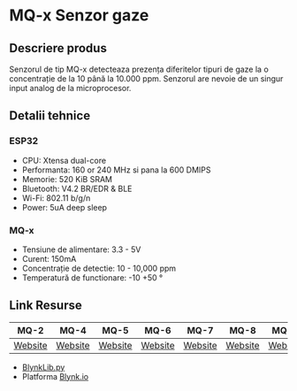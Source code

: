 # MQ-x Senzor gaze

## Descriere produs
Senzorul de tip MQ-x detecteaza prezența diferitelor tipuri de gaze la o concentrație de la 10 până la 10.000 ppm. Senzorul are nevoie de un singur input analog de la microprocesor.

## Detalii tehnice

### ESP32
- CPU: Xtensa dual-core
- Performanta: 160 or 240 MHz si pana la 600 DMIPS
- Memorie: 520 KiB SRAM
- Bluetooth: V4.2 BR/EDR & BLE
- Wi-Fi: 802.11 b/g/n
- Power: 5uA deep sleep

### MQ-x
- Tensiune de alimentare: 3.3 - 5V
- Curent: 150mA
- Concentrație de detectie: 10 - 10,000 ppm
- Temperatură de functionare: -10 +50 °

## Link Resurse


MQ-2 | MQ-4 | MQ-5 | MQ-6 | MQ-7 | MQ-8 | MQ-9
--- | --- | --- | --- | --- | --- | ---
[Website](https://www.xab3.ro/produse/mq-2-senzor-gaz-h2-lpg-ch4-co-alcool-fum-propan) | [Website](https://www.xab3.ro/produse/mq-4-senzor-gaz-metan-cng-ch4) | [Website](https://www.xab3.ro/produse/mq-5-senzor-de-gaz-h2-lpg-ch4-co-alcool) | [Website](https://www.xab3.ro/produse/mq-6-senzor-gpl-gaz-petrolier-lichefiat) | [Website](https://www.xab3.ro/produse/mq-7-senzor-monoxid-de-carbon-co) | [Website](https://www.xab3.ro/produse/mq-8-senzor-hidrogen-h2) | [Website](https://www.xab3.ro/produse/mq-9-senzor-monoxid-de-carbon-si-gaze-inflamabile)

- [BlynkLib.py](https://github.com/vshymanskyy/blynk-library-python/tree/master)
- Platforma [Blynk.io](https://blynk.io/)